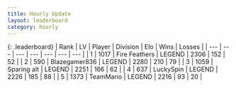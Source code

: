 ```yaml
---
title: Hourly Update
layout: leaderboard
category: hourly
---
```


{: .leaderboard}
| Rank | LV | Player | Division | Elo | Wins | Losses |
| --- | --- | --- | --- | --- | --- | --- |
| <span data-change="0">1</span> | 1017 | <span title="ID: 357425">Fire Feathers</span> | LEGEND | <span data-change="0">2306</span> | <span data-change="0">152</span> | <span data-change="0">52</span> |
| <span data-change="0">2</span> | 590 | <span title="ID: 454722">Blazegamer836</span> | LEGEND | <span data-change="0">2280</span> | <span data-change="0">210</span> | <span data-change="0">79</span> |
| <span data-change="0">3</span> | 1059 | <span title="ID: 203132">Sparing alt</span> | LEGEND | <span data-change="0">2251</span> | <span data-change="0">166</span> | <span data-change="0">62</span> |
| <span data-change="0">4</span> | 637 | <span title="ID: 498412">LuckySpin</span> | LEGEND | <span data-change="0">2226</span> | <span data-change="0">185</span> | <span data-change="0">88</span> |
| <span data-change="0">5</span> | 1373 | <span title="ID: 164871">TeamMario</span> | LEGEND | <span data-change="-1">2216</span> | <span data-change="2">93</span> | <span data-change="1">20</span> |